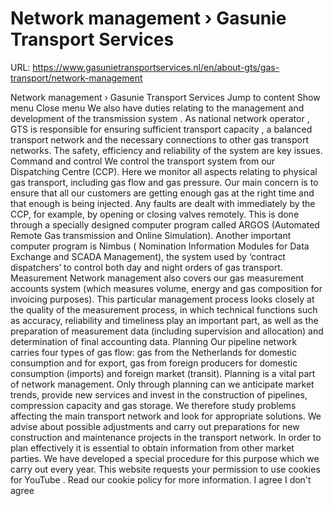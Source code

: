 # Network management › Gasunie Transport Services

URL: https://www.gasunietransportservices.nl/en/about-gts/gas-transport/network-management

Network management › Gasunie Transport Services
Jump to content
Show menu
Close menu
We also have duties relating to the management and development of the
transmission
system
.
As national
network operator
,
GTS
is responsible for ensuring sufficient transport
capacity
, a balanced transport network and the necessary connections to other
gas
transport networks. The safety, efficiency and reliability of the
system
are key issues.
Command and control
We control the transport
system
from our Dispatching Centre (CCP). Here we monitor all aspects relating to physical
gas
transport, including
gas
flow and
gas
pressure. Our main concern is to ensure that all our customers are getting enough
gas
at the right time and that enough is being injected. Any faults are dealt with immediately by the CCP, for example, by opening or closing valves remotely. This is done through a specially designed computer program called ARGOS (Automated Remote
Gas
transmission
and Online Simulation). Another important computer program is Nimbus (
Nomination
Information Modules for Data Exchange and SCADA Management), the
system
used by ‘contract dispatchers’ to control both day and night orders of
gas
transport.
Measurement
Network management also covers our
gas
measurement accounts
system
(which measures volume, energy and
gas
composition for invoicing purposes). This particular management process looks closely at the quality of the measurement process, in which technical functions such as accuracy, reliability and timeliness play an important part, as well as the preparation of measurement data (including supervision and allocation) and determination of final accounting data.
Planning
Our pipeline network carries four types of
gas
flow:
gas
from the Netherlands for domestic consumption and for export,
gas
from foreign producers for domestic consumption (imports) and foreign market (transit).
Planning is a vital part of network management. Only through planning can we anticipate market trends, provide new services and invest in the construction of pipelines, compression
capacity
and
gas
storage. We therefore study problems affecting the main transport network and look for appropriate solutions. We advise about possible adjustments and carry out preparations for new construction and maintenance projects in the transport network.
In order to plan effectively it is essential to obtain information from other market parties. We have developed a special procedure for this purpose which we carry out every year.
This website requests your permission to use cookies for
YouTube
. Read our
cookie policy
for more information.
I agree
I don't agree